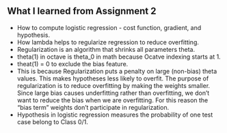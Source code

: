 ## What I learned from Assignment 2
* How to compute logistic regression - cost function, gradient, and hypothesis.
* How lambda helps to regularize regression to reduce overfitting.
* Regularization is an algorithm that shrinks all parameters theta.
* theta(1) in octave is theta_0 in math because Ocatve indexing starts at 1.
* theat(1) = 0 to exclude the bias feature.
* This is because Regularization puts a penalty on large (non-bias) theta values. This makes hypotheses less likely to overfit. The purpose of regularization is to reduce overfitting by making the weights smaller. Since large bias causes underfitting rather than overfitting, we don’t want to reduce the bias when we are overfitting. For this reason the “bias term” weights don’t participate in regularization.
* Hypothesis in logistic regression measures the probability of one test case belong to Class 0/1.
